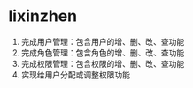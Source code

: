 # lixinzhen

1. 完成用户管理：包含用户的增、删、改、查功能  
2. 完成角色管理：包含角色的增、删、改、查功能
3. 完成权限管理：包含权限的增、删、改、查功能
4. 实现给用户分配或调整权限功能
